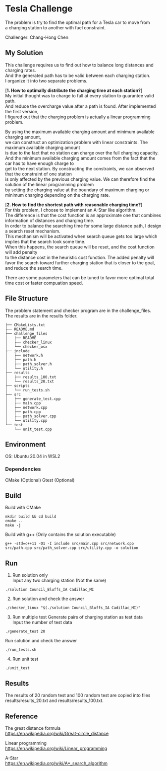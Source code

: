 # Tesla Challenge
The problem is try to find the optimal path for a Tesla car to move from  
a charging station to another with fuel constraint.

Challenger: Chang-Hong Chen

## My Solution
This challenge requires us to find out how to balance long distances and charging rates.    
And the generated path has to be valid between each charging station.  
I organize it into two separate problems.    

[**1. How to optimally distribute the charging time at each station?**]  
My initial thought was to charge to full at every station to guarantee valid path.    
And reduce the overcharge value after a path is found. After implemented the first version,  
I figured out that the charging problem is actually a linear programming problem.    

By using the maximum available charging amount and minimum available charging amount,  
we can construct an optimization problem with linear constraints. The maximum available charging amount  
is due to the fact that no station can charge over the full charging capacity.   
And the minimum available charging amount comes from the fact that the car has to have enough charge to   
get to the next station. By constructing the constraints, we can observed that the constraint of one station   
is only affected by the previous charging value. We can therefore find the solution of the linear programming problem     
by setting the charging value at the boundary of maximum charging or minimum charging depending on the charging rate.  

[**2. How to find the shortest path with reasonable charging time?**]  
For this problem, I choose to implement an A-Star like algorithm.  
The difference is that the cost function is an approximate one that combines information of distances and charging time.  
In order to balance the searching time for some large distance path, I design a search reset mechanism.   
This mechanism will be activated when search queue gets too large which implies that the search took some time.  
When this happens, the search queue will be reset, and the cost function will add penalty  
to the distance cost in the heuristic cost function. The added penalty will favor the search toward further charging station that is closer to the goal,  
and reduce the search time.  

There are some parameters that can be tuned to favor more optimal total time cost or faster compuation speed.

## File Structure
The problem statement and checker program are in the challenge_files.  
The results are in the results folder.  
```
├── CMakeLists.txt
├── README.md
├── challenge_files
│   ├── README
│   ├── checker_linux
│   └── checker_osx
├── include
│   ├── network.h
│   ├── path.h
│   ├── path_solver.h
│   └── utility.h
├── results
│   ├── results_100.txt
│   └── results_20.txt
├── scripts
│   └── run_tests.sh
├── src
│   ├── generate_test.cpp
│   ├── main.cpp
│   ├── network.cpp
│   ├── path.cpp
│   ├── path_solver.cpp
│   └── utility.cpp
└── test
    └── unit_test.cpp
```

## Environment
OS: Ubuntu 20.04 in WSL2

### Dependencies
CMake (Optional)
Gtest (Optional)

## Build
Build with CMake
```
mkdir build && cd build
cmake ..
make -j
```

Build with g++ (Only contains the solution executable)
```
g++ -std=c++11 -O1 -I include src/main.cpp src/network.cpp src/path.cpp src/path_solver.cpp src/utility.cpp -o solution
```

## Run
1. Run solution only  
Input any two charging station (Not the same)
```
./solution Council_Bluffs_IA Cadillac_MI
```

2. Run solution and check the answer   
```
./checker_linux "$(./solution Council_Bluffs_IA Cadillac_MI)"
```

3. Run multiple test
Generate pairs of charging station as test data   
Input the number of test data
```
./generate_test 20
```

Run solution and check the answer
```
./run_tests.sh
```

4. Run unit test
```
./unit_test
```

## Results
The results of 20 random test and 100 random test are copied into 
files results/results_20.txt and results/results_100.txt.

## Reference
The great distance formula    
https://en.wikipedia.org/wiki/Great-circle_distance  

Linear programming  
https://en.wikipedia.org/wiki/Linear_programming  

A-Star  
https://en.wikipedia.org/wiki/A*_search_algorithm  
